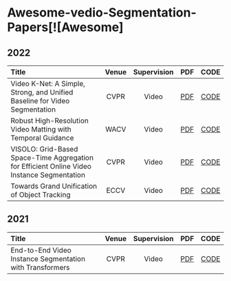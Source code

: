 # Awesome-vedio-Segmentation-Papers[![Awesome]

## 2022
| Title | Venue | Supervision | PDF | CODE |
| :-----|:-----:|:---:|:---:|:----:|
| Video K-Net: A Simple, Strong, and Unified Baseline for Video Segmentation |CVPR|Video|[PDF](http://arxiv.org/abs/2204.04656)|[CODE](https://github.com/lxtGH/Video-K-Net)|
| Robust High-Resolution Video Matting with Temporal Guidance |WACV|Video|[PDF](http://arxiv.org/abs/2108.11515)|[CODE](https://github.com/PeterL1n/RobustVideoMatting)|
| VISOLO: Grid-Based Space-Time Aggregation for Efficient Online Video Instance Segmentation |CVPR|Video|[PDF](https://arxiv.org/abs/2112.04177)|[CODE](https://github.com/SuHoHan95/VISOLO)|
| Towards Grand Unification of Object Tracking | ECCV | Video | [PDF](http://arxiv.org/abs/2207.07078) | [CODE](https://github.com/MasterBin-IIAU/Unicorn) |


## 2021
| Title | Venue | Supervision | PDF | CODE |
| :-----|:-----:|:---:|:---:|:----:|
| End-to-End Video Instance Segmentation with Transformers|CVPR|Video |[PDF](http://arxiv.org/abs/2011.14503)|[CODE](https://github.com/Epiphqny/VisTR)|

